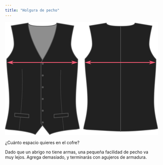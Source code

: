 ```yaml
---
title: "Holgura de pecho"
---
```


![Holgura de pecho](chestease.svg)

¿Cuánto espacio quieres en el cofre?

<Note>

Dado que un abrigo no tiene armas, una pequeña facilidad de pecho va muy lejos. Agrega demasiado, y terminarás con agujeros de armadura.

</Note>




